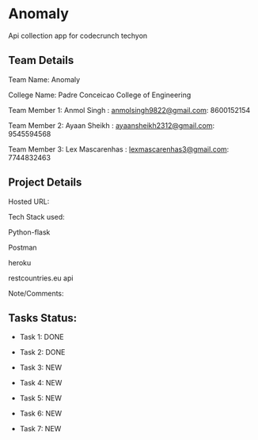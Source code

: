 # Anomaly
Api collection app for codecrunch techyon

## Team Details

Team Name: Anomaly

College Name: Padre Conceicao College of Engineering

Team Member 1: Anmol Singh : anmolsingh9822@gmail.com: 8600152154

Team Member 2: Ayaan Sheikh : ayaansheikh2312@gmail.com: 9545594568

Team Member 3: Lex Mascarenhas : lexmascarenhas3@gmail.com: 7744832463

## Project Details

Hosted URL: <url>

Tech Stack used:

Python-flask

Postman

heroku

restcountries.eu api

Note/Comments:
<any-other-information-you-need-to-add>

## Tasks Status:

* Task 1: DONE

* Task 2: DONE

* Task 3: NEW

* Task 4: NEW

* Task 5: NEW

* Task 6: NEW

* Task 7: NEW
